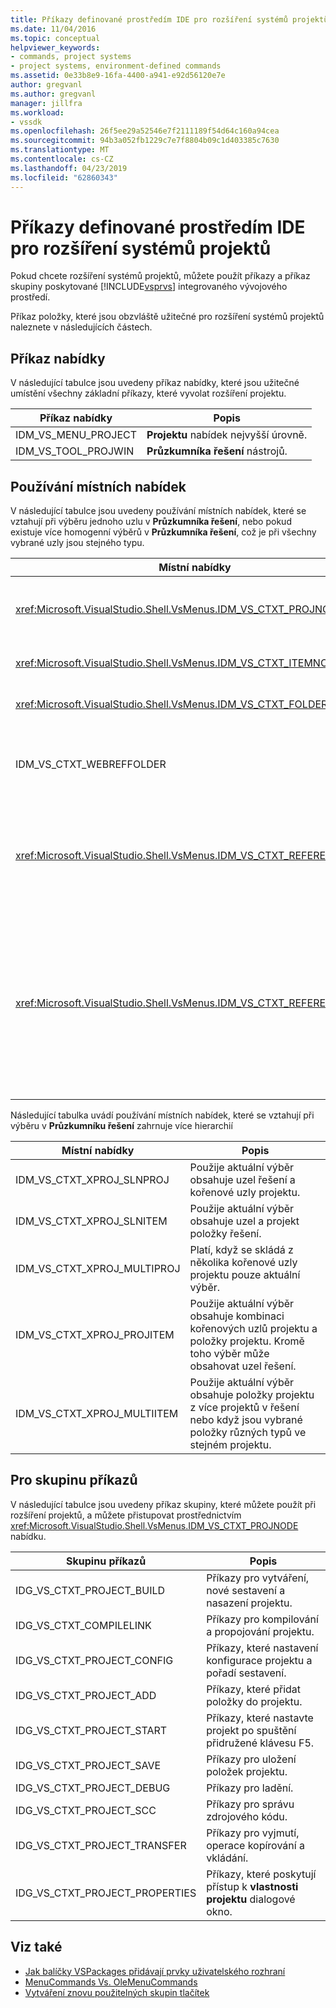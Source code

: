 ```yaml
---
title: Příkazy definované prostředím IDE pro rozšíření systémů projektů | Dokumentace Microsoftu
ms.date: 11/04/2016
ms.topic: conceptual
helpviewer_keywords:
- commands, project systems
- project systems, environment-defined commands
ms.assetid: 0e33b8e9-16fa-4400-a941-e92d56120e7e
author: gregvanl
ms.author: gregvanl
manager: jillfra
ms.workload:
- vssdk
ms.openlocfilehash: 26f5ee29a52546e7f2111189f54d64c160a94cea
ms.sourcegitcommit: 94b3a052fb1229c7e7f8804b09c1d403385c7630
ms.translationtype: MT
ms.contentlocale: cs-CZ
ms.lasthandoff: 04/23/2019
ms.locfileid: "62860343"
---
```

# <a name="ide-defined-commands-for-extending-project-systems"></a>Příkazy definované prostředím IDE pro rozšíření systémů projektů
Pokud chcete rozšíření systémů projektů, můžete použít příkazy a příkaz skupiny poskytované [!INCLUDE[vsprvs](../../code-quality/includes/vsprvs_md.md)] integrovaného vývojového prostředí.

 Příkaz položky, které jsou obzvláště užitečné pro rozšíření systémů projektů naleznete v následujících částech.

## <a name="command-menus"></a>Příkaz nabídky
 V následující tabulce jsou uvedeny příkaz nabídky, které jsou užitečné umístění všechny základní příkazy, které vyvolat rozšíření projektu.

|Příkaz nabídky|Popis|
|------------------|-----------------|
|IDM_VS_MENU_PROJECT|**Projektu** nabídek nejvyšší úrovně.|
|IDM_VS_TOOL_PROJWIN|**Průzkumníka řešení** nástrojů.|

## <a name="shortcut-menus"></a>Používání místních nabídek
 V následující tabulce jsou uvedeny používání místních nabídek, které se vztahují při výběru jednoho uzlu v **Průzkumníka řešení**, nebo pokud existuje více homogenní výběrů v **Průzkumníka řešení**, což je při všechny vybrané uzly jsou stejného typu.

|Místní nabídky|Popis|
|-------------------|-----------------|
|<xref:Microsoft.VisualStudio.Shell.VsMenus.IDM_VS_CTXT_PROJNODE>|Použije, když je vybrán uzel projektu.|
|<xref:Microsoft.VisualStudio.Shell.VsMenus.IDM_VS_CTXT_ITEMNODE>|Platí, když je vybrán soubor.|
|<xref:Microsoft.VisualStudio.Shell.VsMenus.IDM_VS_CTXT_FOLDERNODE>|Platí, když je vybrána složka.|
|IDM_VS_CTXT_WEBREFFOLDER|Platí, pokud je vybrána složka webového odkazu.|
|<xref:Microsoft.VisualStudio.Shell.VsMenus.IDM_VS_CTXT_REFERENCEROOT>|Platí, pokud je vybrána kořenový uzel odkazů nazývají "Odkazy".|
|<xref:Microsoft.VisualStudio.Shell.VsMenus.IDM_VS_CTXT_REFERENCE>|Platí, pokud odkaz na uzly jsou vybrány. patří mezi ně sestavení, COM a pouze odkazy projektu. Nezahrnuje webových odkazů.|

 Následující tabulka uvádí používání místních nabídek, které se vztahují při výběru v **Průzkumníku řešení** zahrnuje více hierarchií

|Místní nabídky|Popis|
|-------------------|-----------------|
|IDM_VS_CTXT_XPROJ_SLNPROJ|Použije aktuální výběr obsahuje uzel řešení a kořenové uzly projektu.|
|IDM_VS_CTXT_XPROJ_SLNITEM|Použije aktuální výběr obsahuje uzel a projekt položky řešení.|
|IDM_VS_CTXT_XPROJ_MULTIPROJ|Platí, když se skládá z několika kořenové uzly projektu pouze aktuální výběr.|
|IDM_VS_CTXT_XPROJ_PROJITEM|Použije aktuální výběr obsahuje kombinaci kořenových uzlů projektu a položky projektu. Kromě toho výběr může obsahovat uzel řešení.|
|IDM_VS_CTXT_XPROJ_MULTIITEM|Použije aktuální výběr obsahuje položky projektu z více projektů v řešení nebo když jsou vybrané položky různých typů ve stejném projektu.|

## <a name="command-groups"></a>Pro skupinu příkazů
 V následující tabulce jsou uvedeny příkaz skupiny, které můžete použít při rozšíření projektů, a můžete přistupovat prostřednictvím <xref:Microsoft.VisualStudio.Shell.VsMenus.IDM_VS_CTXT_PROJNODE> nabídku.

|Skupinu příkazů|Popis|
|-------------------|-----------------|
|IDG_VS_CTXT_PROJECT_BUILD|Příkazy pro vytváření, nové sestavení a nasazení projektu.|
|IDG_VS_CTXT_COMPILELINK|Příkazy pro kompilování a propojování projektu.|
|IDG_VS_CTXT_PROJECT_CONFIG|Příkazy, které nastavení konfigurace projektu a pořadí sestavení.|
|IDG_VS_CTXT_PROJECT_ADD|Příkazy, které přidat položky do projektu.|
|IDG_VS_CTXT_PROJECT_START|Příkazy, které nastavte projekt po spuštění přidružené klávesu F5.|
|IDG_VS_CTXT_PROJECT_SAVE|Příkazy pro uložení položek projektu.|
|IDG_VS_CTXT_PROJECT_DEBUG|Příkazy pro ladění.|
|IDG_VS_CTXT_PROJECT_SCC|Příkazy pro správu zdrojového kódu.|
|IDG_VS_CTXT_PROJECT_TRANSFER|Příkazy pro vyjmutí, operace kopírování a vkládání.|
|IDG_VS_CTXT_PROJECT_PROPERTIES|Příkazy, které poskytují přístup k **vlastnosti projektu** dialogové okno.|

## <a name="see-also"></a>Viz také
- [Jak balíčky VSPackages přidávají prvky uživatelského rozhraní](../../extensibility/internals/how-vspackages-add-user-interface-elements.md)
- [MenuCommands Vs. OleMenuCommands](../../extensibility/menucommands-vs-olemenucommands.md)
- [Vytváření znovu použitelných skupin tlačítek](../../extensibility/creating-reusable-groups-of-buttons.md)